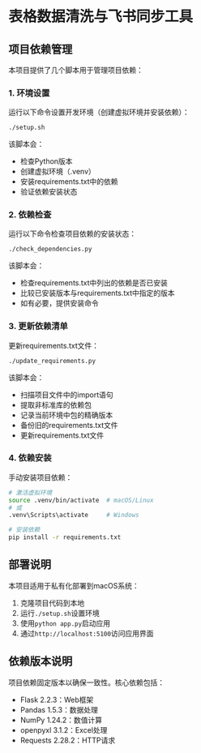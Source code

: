 # 表格数据清洗与飞书同步工具

## 项目依赖管理

本项目提供了几个脚本用于管理项目依赖：

### 1. 环境设置

运行以下命令设置开发环境（创建虚拟环境并安装依赖）：

```bash
./setup.sh
```

该脚本会：
- 检查Python版本
- 创建虚拟环境（.venv）
- 安装requirements.txt中的依赖
- 验证依赖安装状态

### 2. 依赖检查

运行以下命令检查项目依赖的安装状态：

```bash
./check_dependencies.py
```

该脚本会：
- 检查requirements.txt中列出的依赖是否已安装
- 比较已安装版本与requirements.txt中指定的版本
- 如有必要，提供安装命令

### 3. 更新依赖清单

更新requirements.txt文件：

```bash
./update_requirements.py
```

该脚本会：
- 扫描项目文件中的import语句
- 提取非标准库的依赖包
- 记录当前环境中包的精确版本
- 备份旧的requirements.txt文件
- 更新requirements.txt文件

### 4. 依赖安装

手动安装项目依赖：

```bash
# 激活虚拟环境
source .venv/bin/activate  # macOS/Linux
# 或
.venv\Scripts\activate     # Windows

# 安装依赖
pip install -r requirements.txt
```

## 部署说明

本项目适用于私有化部署到macOS系统：

1. 克隆项目代码到本地
2. 运行`./setup.sh`设置环境
3. 使用`python app.py`启动应用
4. 通过`http://localhost:5100`访问应用界面

## 依赖版本说明

项目依赖固定版本以确保一致性。核心依赖包括：

- Flask 2.2.3：Web框架
- Pandas 1.5.3：数据处理
- NumPy 1.24.2：数值计算
- openpyxl 3.1.2：Excel处理
- Requests 2.28.2：HTTP请求 